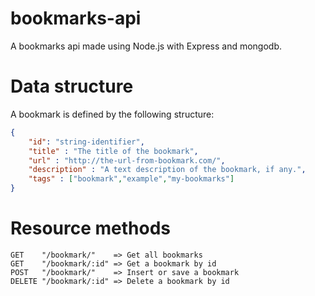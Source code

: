 bookmarks-api
=============

A bookmarks api made using Node.js with Express and mongodb.


Data structure
==============
A bookmark is defined by the following structure:
```json
{
	"id": "string-identifier",
	"title" : "The title of the bookmark",
	"url" : "http://the-url-from-bookmark.com/",
	"description" : "A text description of the bookmark, if any.",
	"tags" : ["bookmark","example","my-bookmarks"]
}
```



Resource methods
================
```
GET    "/bookmark/"    => Get all bookmarks
GET    "/bookmark/:id" => Get a bookmark by id
POST   "/bookmark/"    => Insert or save a bookmark
DELETE "/bookmark/:id" => Delete a bookmark by id
```
